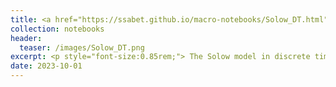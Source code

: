 ```yaml
---
title: <a href="https://ssabet.github.io/macro-notebooks/Solow_DT.html">The Solow Model</a>
collection: notebooks
header:
  teaser: /images/Solow_DT.png
excerpt: <p style="font-size:0.85rem;"> The Solow model in discrete time. BGP and the steady state. The Uzawa theorem. Transition paths. Convergence and Speed of convergence. Kaldor facts and the Solow model. Non-unitary elasticity of substitution between labour and capital (CES production function). CES production function and comparative statics. The Golden rule consumption.</p>
date: 2023-10-01
---
```


